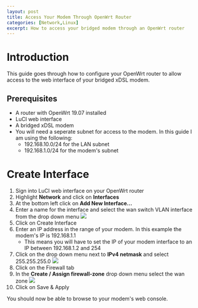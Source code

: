 ```yaml
---
layout: post
title: Access Your Modem Through OpenWrt Router
categories: [Network,Linux]
excerpt: How to access your bridged modem through an OpenWrt router
---
```

# Introduction
This guide goes through how to configure your OpenWrt router to allow access to the web interface of your bridged xDSL modem.

## Prerequisites
- A router with OpenWrt 19.07 installed
- LuCI web interface
- A bridged xDSL modem
- You will need a seperate subnet for access to the modem. In this guide I am using the following:
  - 192.168.10.0/24 for the LAN subnet
  - 192.168.1.0/24 for the modem's subnet

# Create Interface
1. Sign into LuCI web interface on your OpenWrt router
2. Highlight **Network** and click on **Interfaces**
3. At the bottom left click on **Add New Interface...**
4. Enter a name for the interface and select the wan switch VLAN interface from the drop down menu
![](/images/2020-06-08-interface.png)
5. Click on Create Interface
6. Enter an IP address in the range of your modem. In this example the modem's IP is 192.168.1.1
    - This means you will have to set the IP of your modem interface to an IP between 192.168.1.2 and 254
7. Click on the drop down menu next to **IPv4 netmask** and select 255.255.255.0
![](/images/2020-06-08-general.png)
8. Click on the Firewall tab
9. In the **Create / Assign firewall-zone** drop down menu select the wan zone
![](/images/2020-06-08-firewall.png)
10. Click on Save & Apply

You should now be able to browse to your modem's web console.
